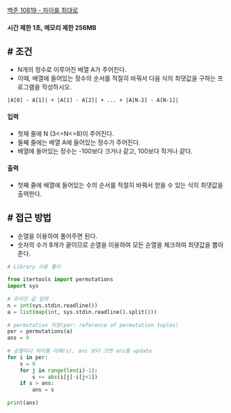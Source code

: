
[백준 10819 - 차이를 최대로](https://www.acmicpc.net/problem/10819)

#### **시간 제한 1초, 메모리 제한 256MB**

## **# 조건**

- N개의 정수로 이루어진 배열 A가 주어진다. 
- 이때, 배열에 들어있는 정수의 순서를 적절히 바꿔서 다음 식의 최댓값을 구하는 프로그램을 작성하시오.
```
|A[0] - A[1]| + |A[1] - A[2]| + ... + |A[N-2] - A[N-1]|
```


#### **입력**
- 첫재 줄에 N (3<=N<=8)이 주어진다.
- 둘째 줄에는 배열 A에 들어있는 정수가 주어진다. 
- 배열에 들어있는 정수는 -100보다 크거나 같고, 100보다 작거나 같다.

#### **출력**
- 첫째 줄에 배열에 들어있는 수의 순서를 적절히 바꿔서 얻을 수 있는 식의 최댓값을 출력한다.


## **# 접근 방법**

- 순열을 이용하여 풀어주면 된다.
- 숫자의 수가 8개가 끝이므로 순열을 이용하여 모든 순열을 체크하여 최댓값을 뽑아준다.

```python
# Library 사용 풀이
 
from itertools import permutations
import sys
 
# 주어진 값 입력
n = int(sys.stdin.readline())
a = list(map(int, sys.stdin.readline().split()))
 
# permutation 저장(per: reference of permutation tuples)
per = permutations(a)
ans = 0
 
# 순열마다 차이를 더해(s), ans 보다 크면 ans를 update
for i in per:
    s = 0
    for j in range(len(i)-1):
        s += abs(i[j]-i[j+1])
    if s > ans:
        ans = s
 
print(ans)
```
